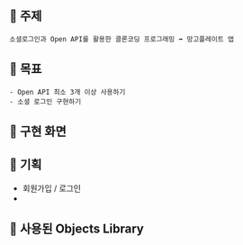 ## 📌 주제
    소셜로그인과 Open API를 활용한 클론코딩 프로그래밍 ➡️ 망고플레이트 앱
    
## 📌 목표
    - Open API 최소 3개 이상 사용하기
    - 소셜 로그인 구현하기
    
    
    
## 📌 구현 화면


## 📌 기획 
   - 회원가입 / 로그인
   -  
   


## 📌 사용된 Objects Library


